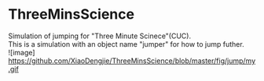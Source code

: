 # ThreeMinsScience
Simulation of jumping for "Three Minute Scinece"(CUC).  
This is a simulation with an object name "jumper" for how to jump futher.  
![image] https://github.com/XiaoDengjie/ThreeMinsScience/blob/master/fig/jump/my.gif
